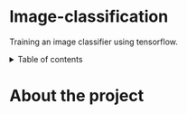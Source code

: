 # Image-classification

Training an image classifier using tensorflow.

<details>
  <summary>Table of contents</summary>
  
  1. [About the project](#-About-the-project)
  2. ##Getting started
  3. ##Usage
  4. ##Contact
  5. ##Acknowledgemnets
  
</details> 


# About the project
